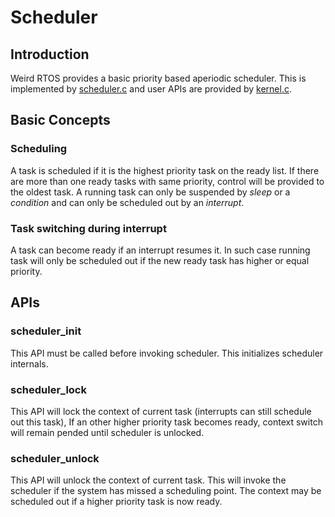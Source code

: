 Scheduler
=========
## Introduction
Weird RTOS provides a basic priority based aperiodic scheduler. This is implemented by [scheduler.c](rtos/kernel/scheduler.c) and user APIs are provided by [kernel.c](rtos/kernel/kernel.c).

## Basic Concepts
### Scheduling
A task is scheduled if it is the highest priority task on the ready list. If there are more than one ready tasks with same priority, control will be provided to the oldest task. A running task can only be suspended by *sleep* or a *condition* and can only be scheduled out by an *interrupt*.

### Task switching during interrupt
A task can become ready if an interrupt resumes it. In such case running task will only be scheduled out if the new ready task has higher or equal priority.

## APIs
### scheduler_init
This API must be called before invoking scheduler. This initializes scheduler internals.

### scheduler_lock
This API will lock the context of current task (interrupts can still schedule out this task), If an other higher priority task becomes ready, context switch will remain pended until scheduler is unlocked.

### scheduler_unlock
This API will unlock the context of current task. This will invoke the scheduler if the system has missed a scheduling point. The context may be scheduled out if a higher priority task is now ready.